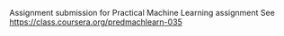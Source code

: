 Assignment submission for Practical Machine Learning assignment
See https://class.coursera.org/predmachlearn-035
